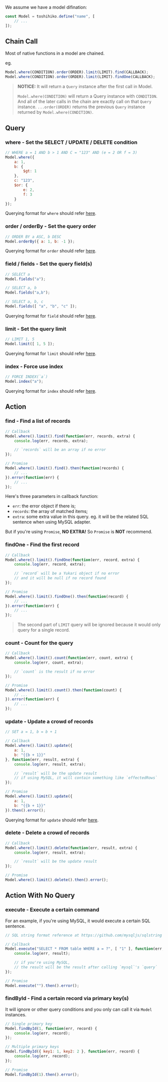 We assume we have a model difination:

```javascript
const Model = toshihiko.define("name", [
    // ...
]);
```

## Chain Call

Most of native functions in a model are chained.

eg.

```javascript
Model.where(CONDITION).order(ORDER).limit(LIMIT).find(CALLBACK);
Model.where(CONDITION).order(ORDER).limit(LIMIT).findOne(CALLBACK);
```

> **NOTICE:** It will return a `Query` instance after the first call in Model.
>
> `Model.where(CONDITION)` will return a Query instance with `CONDITION`. And all of the later calls in the chain are
> exactly call on that `Query` instance. `...order(ORDER)` returns the previous `Query` instance returned by
> `Model.where(CONDITION)`.

## Query

### where - Set the SELECT / UPDATE / DELETE condition

```javascript
// WHERE a = 1 AND b > 1 AND C = "123" AND (e = 2 OR f = 3)
Model.where({
    a: 1,
    b: {
        $gt: 1
    },
    c: "123",
    $or: {
        e: 2,
        f: 3
    }
});
```

Querying format for `where` should refer [here](../querying#where).

### order / orderBy - Set the query order

```javascript
// ORDER BY a ASC, b DESC
Model.orderBy({ a: 1, b: -1 });
```

Querying format for `order` should refer [here](../querying#order).

### field / fields - Set the query field(s)

```javascript
// SELECT a
Model.fields("a");

// SELECT a, b
Model.fields("a,b");

// SELECT a, b, c
Model.fields([ "a", "b", "c" ]);
```

Querying format for `field` should refer [here](../querying#field).

### limit - Set the query limit

```javascript
// LIMIT 1, 5
Model.limit([ 1, 5 ]);
```

Querying format for `limit` should refer [here](../querying#limit-pagination).

### index - Force use index

```javascript
// FORCE INDEX(`a`)
Model.index("a");
```

Querying format for `index` should refer [here](../querying#index).

## Action

### find - Find a list of records

```javascript
// Callback
Model.where().limit().find(function(err, records, extra) {
    console.log(err, records, extra);

    // `records` will be an array if no error
});

// Promise
Model.where().limit().find().then(function(records) {
    // ...
}).error(function(err) {
    // ...
});
```

Here's three parameters in callback function:

+ `err`: the error object if there is;
+ `records`: the array of matched items;
+ `extra`: some extra value in this query. eg. it will be the related SQL sentence when using MySQL adapter.

But if you're using `Promise`, **NO EXTRA!** So `Promise` is **NOT** recommend.

### findOne - Find the first record

```javascript
// Callback
Model.where().limit().findOne(function(err, record, extra) {
    console.log(err, record, extra);

    // `record` will be a Yukari object if no error
    // and it will be null if no record found
});

// Promise
Model.where().limit().findOne().then(function(record) {
    // ...
}).error(function(err) {
    // ...
});
```

> The second part of `LIMIT` query will be ignored because it would only query for a single record.

### count - Count for the query

```javascript
// Callback
Model.where().limit().count(function(err, count, extra) {
    console.log(err, count, extra);

    // `count` is the result if no error
});

// Promise
Model.where().limit().count().then(function(count) {
    // ...
}).error(function(err) {
    // ...
});
```

### update - Update a crowd of records

```javascript
// SET a = 1, b = b + 1

// Callback
Model.where().limit().update({
    a: 1,
    b: "{{b + 1}}"
}, function(err, result, extra) {
    console.log(err, result, extra);

    // `result` will be the update result
    // if using MySQL, it will contain something like `effectedRows`
});

// Promise
Model.where().limit().update({
    a: 1,
    b: "{{b + 1}}"
}).then().error();
```

Querying format for `update` should refer [here](../querying#crowd-update).

### delete - Delete a crowd of records

```javascript
// Callback
Model.where().limit().delete(function(err, result, extra) {
    console.log(err, result, extra);

    // `result` will be the update result
});

// Promise
Model.where().limit().delete().then().error();
```

## Action With No Query

### execute - Execute a certain command

For an example, if you're using MySQL, it would execute a certain SQL sentence.

```javascript
// SQL string format reference at https://github.com/mysqljs/sqlstring

// Callback
Model.execute("SELECT * FROM table WHERE a = ?", [ "1" ], function(err, result) {
    console.log(err, result);

    // if you're using MySQL,
    // the result will be the result after calling `mysql`'s `query`
});

// Promise
Model.execute("").then().error();
```

### findById - Find a certain record via primary key(s)

It will ignore or other query conditions and you only can call it via `Model` instances.

```javascript
// Single primary key
Model.findById(1, function(err, record) {
    console.log(err, record);
});

// Multiple primary keys
Model.findById({ key1: 1, key2: 2 }, function(err, record) {
    console.log(err, record);
});

// Promise
Model.findById(1).then().error();
```
